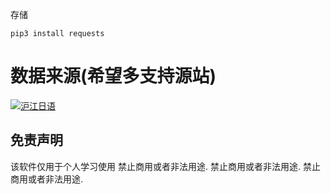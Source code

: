 存储

`pip3 install requests`

# 数据来源(希望多支持源站)

<a href="https://jp.hjenglish.com/" >
  <img src="//res.hjfile.cn/pt/images/logo2016/logo_jp.png" alt="沪江日语"/>
</a>

## 免责声明

该软件仅用于个人学习使用
禁止商用或者非法用途.
禁止商用或者非法用途.
禁止商用或者非法用途.
